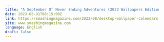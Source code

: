 ```yaml
---
title: "A September Of Never Ending Adventures (2023 Wallpapers Edition)"
date: 2023-08-31T08:15:00Z
link: https://smashingmagazine.com/2023/08/desktop-wallpaper-calendars-september-2023/?utm_medium=RSS&utm_source=news.12bit.vn
site: www.smashingmagazine.com
language: English
draft: false
---
```

